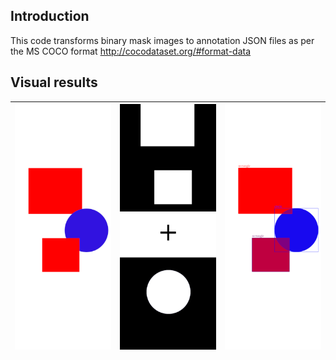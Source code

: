 ## Introduction
This code transforms binary mask images to annotation JSON files as per the MS COCO format http://cocodataset.org/#format-data

## Visual results
| ![Original](./imgs/example1.png) | ![Mask](./imgs/example2.png) | ![COCO](./imgs/example3.png) |
|:---------------------:|:----------------------------:|:----------------------------:|